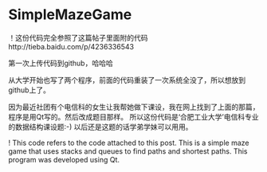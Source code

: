 # SimpleMazeGame
！这份代码完全参照了这篇帖子里面附的代码http://tieba.baidu.com/p/4236336543

第一次上传代码到github，哈哈哈

从大学开始也写了两个程序，前面的代码重装了一次系统全没了，所以想放到github上了。

因为最近社团有个电信科的女生让我帮她做下课设，我在网上找到了上面的那篇，程序是用Qt写的。然后改成题目那样。
所以这份代码是‘合肥工业大学’电信科专业的数据结构课设题:-)
以后还是这题的话学弟学妹可以用用。


! This code refers to the code attached to this post.
This is a simple maze game that uses stacks and queues to find paths and shortest paths. 
This program was developed using Qt.

